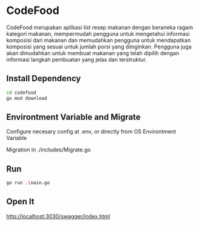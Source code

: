 # CodeFood

CodeFood merupakan aplikasi list resep makanan dengan beraneka ragam kategori makanan, mempermudah pengguna untuk mengetahui informasi komposisi dari makanan dan memudahkan pengguna untuk mendapatkan komposisi yang sesuai untuk jumlah porsi yang diinginkan. Pengguna juga akan dimudahkan untuk membuat makanan yang telah dipilih dengan informasi langkah pembuatan yang jelas dan terstruktur.



## Install Dependency

```bash
cd codefood
go mod download
```

## Environtment Variable and Migrate

Configure necesary config at .env, or directly from OS Environtment Variable

Migration in ./includes/Migrate.go


## Run

```bash
go run .\main.go
```



## Open It

[http://localhost:3030/swagger/index.html](http://localhost:3030/swagger/index.html)

